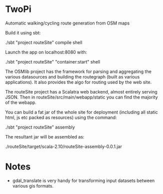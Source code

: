 TwoPi
=====

Automatic walking/cycling route generation from OSM maps


Build it using sbt:

./sbt "project routeSite" compile shell

Launch the app on localhost:8080 with:

./sbt "project routeSite" "container:start" shell

The OSMlib project has the framework for parsing and aggregating the various datasources and building the
routegraph (built as various applications). It also provides the algo for routing used by the web site.

The routeSite project has a Scalatra web backend, almost entirely serving JSON. Then in
routeSite/src/main/webapp/static you can find the majority of the webapp.

You can build a fat jar of the whole site for deployment (including all static html, js etc packed as resources)
using the command:

./sbt "project routeSite" assembly

The resultant jar will be assembled as:

./routeSite/target/scala-2.10/routeSite-assembly-0.0.1.jar

Notes
=====

* gdal_translate is very handy for transforming input datasets between various gis formats.
